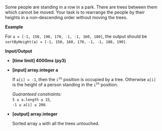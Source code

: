 <div class="markdown"><p>Some people are standing in a row in a park. There are trees between them which cannot be moved. Your task is to rearrange the people by their heights in a non-descending order without moving the trees.</p>
<p><strong>Example</strong></p>
<p>For <code>a = [-1, 150, 190, 170, -1, -1, 160, 180]</code>, the output should be<br>
<code>sortByHeight(a) = [-1, 150, 160, 170, -1, -1, 180, 190]</code>.</p>
<p><strong>Input/Output</strong></p>
<ul>
<li><strong>[time limit] 4000ms (py3)</strong></li>
</ul>
<ul>
<li>
<p><strong>[input] array.integer a</strong></p>
<p>If <code>a[i] = -1</code>, then the <code>i<sup>th</sup></code> position is occupied by a tree. Otherwise <code>a[i]</code> is the height of a person standing in the <code>i<sup>th</sup></code> position.</p>
<p><em>Guaranteed constraints:</em><br>
<code>5 ≤ a.length ≤ 15</code>,<br>
<code>-1 ≤ a[i] ≤ 200</code>.</p>
</li>
<li>
<p><strong>[output] array.integer</strong></p>
<p>Sorted array <code>a</code> with all the trees untouched.</p>
</li>
</ul>
</div>